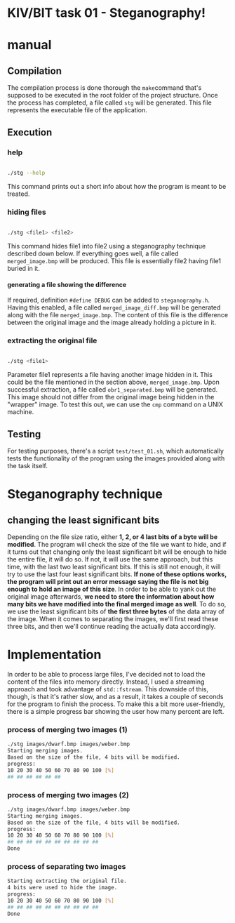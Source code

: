 
# KIV/BIT task 01 - Steganography!

  

# manual

  

## Compilation

The compilation process is done thorough the `make`command that's supposed to be executed in the root folder of the project structure. Once the process has completed, a file called `stg` will be generated. This file represents the executable file of the application.

## Execution

### help

```bash

./stg --help

```

This command prints out a short info about how the program is meant to be treated.

### hiding files

```bash

./stg <file1> <file2>

```

This command hides file1 into file2 using a steganography technique described down below. If everything goes well, a file called `merged_image.bmp` will be produced. This file is essentially file2 having file1 buried in it.

#### generating a file showing the difference

If required, definition `#define DEBUG` can be added to `steganography.h`. Having this enabled, a file called `merged_image_diff.bmp` will be generated along with the file `merged_image.bmp`. The content of this file is the difference between the original image and the image already holding a picture in it.

  

### extracting the original file

```bash

./stg <file1>

```

Parameter file1 represents a file having another image hidden in it. This could be the file mentioned in the section above, `merged_image.bmp`. Upon successful extraction, a file called `obr1_separated.bmp` will be generated. This image should not differ from the original image being hidden in the "wrapper" image. To test this out, we can use the `cmp` command on a UNIX machine.

  

## Testing

For testing purposes, there's a script `test/test_01.sh`, which automatically tests the functionality of the program using the images provided along with the task itself.

  

# Steganography technique

## changing the least significant bits

Depending on the file size ratio, either **1, 2, or 4 last bits of a byte will be modified**. The program will check the size of the file we want to hide, and if it turns out that changing only the least significant bit will be enough to hide the entire file, it will do so. If not, it will use the same approach, but this time, with the last two least significant bits. If this is still not enough, it will try to use the last four least significant bits. **If none of these options works, the program will print out an error message saying the file is not big enough to hold an image of this size**.
In order to be able to yank out the original image afterwards, **we need to store the information about how many bits we have modified into the final merged image as well**. To do so, we use the least significant bits of **the first three bytes** of the data array of the image. When it comes to separating the images, we'll first read these three bits, and then we'll continue reading the actually data accordingly.

# Implementation
In order to be able to process large files, I've decided not to load the content of the files into memory directly. Instead, I used a streaming approach and took advantage of `std::fstream`. This downside of this, though, is that it's rather slow, and as a result, it takes a couple of seconds for the program to finish the process.
To make this a bit more user-friendly, there is a simple progress bar showing the user how many percent  are left. 

### process of merging two images (1)
```bash
./stg images/dwarf.bmp images/weber.bmp
Starting merging images.
Based on the size of the file, 4 bits will be modified.
progress:
10 20 30 40 50 60 70 80 90 100 [%]
## ## ## ## ## ## 
```
### process of merging two images (2)
```bash
./stg images/dwarf.bmp images/weber.bmp
Starting merging images.
Based on the size of the file, 4 bits will be modified.
progress:
10 20 30 40 50 60 70 80 90 100 [%]
## ## ## ## ## ## ## ## ## ##
Done
```

### process of separating two images
```bash
Starting extracting the original file.
4 bits were used to hide the image.
progress:
10 20 30 40 50 60 70 80 90 100 [%]
## ## ## ## ## ## ## ## ## ## 
Done
```